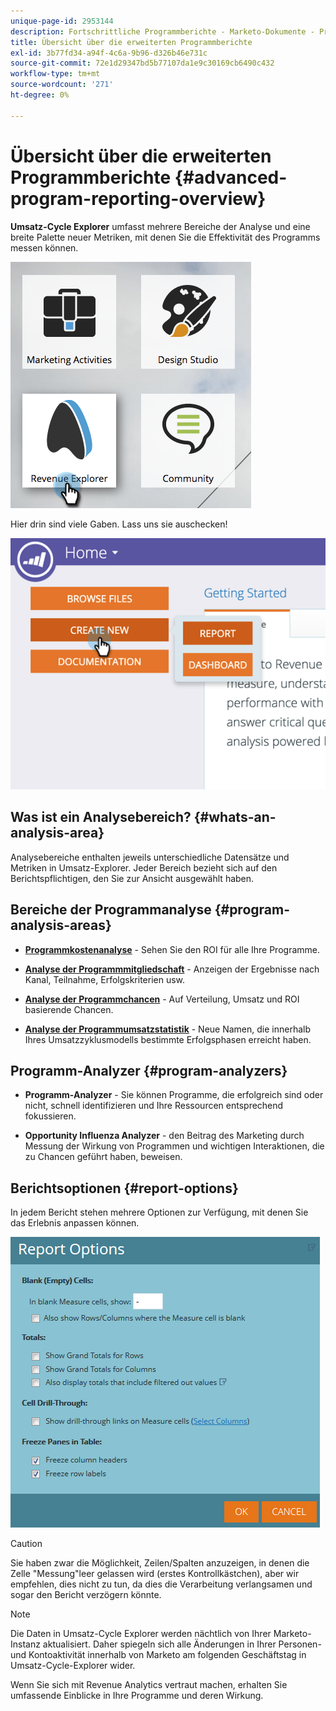 ```yaml
---
unique-page-id: 2953144
description: Fortschrittliche Programmberichte - Marketo-Dokumente - Produktdokumentation
title: Übersicht über die erweiterten Programmberichte
exl-id: 3b77fd34-a94f-4c6a-9b96-d326b46e731c
source-git-commit: 72e1d29347bd5b77107da1e9c30169cb6490c432
workflow-type: tm+mt
source-wordcount: '271'
ht-degree: 0%

---
```


# Übersicht über die erweiterten Programmberichte {#advanced-program-reporting-overview}

**Umsatz-Cycle Explorer** umfasst mehrere Bereiche der Analyse und eine breite Palette neuer Metriken, mit denen Sie die Effektivität des Programms messen können.

![](assets/rev.png)

Hier drin sind viele Gaben. Lass uns sie auschecken!

![](assets/image2015-4-30-10-3a15-3a17.png)

## Was ist ein Analysebereich? {#whats-an-analysis-area}

Analysebereiche enthalten jeweils unterschiedliche Datensätze und Metriken in Umsatz-Explorer. Jeder Bereich bezieht sich auf den Berichtspflichtigen, den Sie zur Ansicht ausgewählt haben.

## Bereiche der Programmanalyse {#program-analysis-areas}

* **[Programmkostenanalyse](understanding-the-program-cost-analysis-area.md)** - Sehen Sie den ROI für alle Ihre Programme.

* **[Analyse der Programmmitgliedschaft](understanding-the-program-membership-analysis-area.md)** - Anzeigen der Ergebnisse nach Kanal, Teilnahme, Erfolgskriterien usw.

* **[Analyse der Programmchancen](understanding-the-program-opportunity-analysis-area.md)** - Auf Verteilung, Umsatz und ROI basierende Chancen.

* **[Analyse der Programmumsatzstatistik](understanding-the-program-revenue-stage-analysis-area.md)** - Neue Namen, die innerhalb Ihres Umsatzzyklusmodells bestimmte Erfolgsphasen erreicht haben.

## Programm-Analyzer {#program-analyzers}

* **Programm-Analyzer** - Sie können Programme, die erfolgreich sind oder nicht, schnell identifizieren und Ihre Ressourcen entsprechend fokussieren.

* **Opportunity Influenza Analyzer** - den Beitrag des Marketing durch Messung der Wirkung von Programmen und wichtigen Interaktionen, die zu Chancen geführt haben, beweisen.

## Berichtsoptionen {#report-options}

In jedem Bericht stehen mehrere Optionen zur Verfügung, mit denen Sie das Erlebnis anpassen können.

![](assets/report-options.png)

>[!CAUTION]
>
>Sie haben zwar die Möglichkeit, Zeilen/Spalten anzuzeigen, in denen die Zelle &quot;Messung&quot;leer gelassen wird (erstes Kontrollkästchen), aber wir empfehlen, dies nicht zu tun, da dies die Verarbeitung verlangsamen und sogar den Bericht verzögern könnte.

>[!NOTE]
>
>Die Daten in Umsatz-Cycle Explorer werden nächtlich von Ihrer Marketo-Instanz aktualisiert. Daher spiegeln sich alle Änderungen in Ihrer Personen- und Kontoaktivität innerhalb von Marketo am folgenden Geschäftstag in Umsatz-Cycle-Explorer wider.

Wenn Sie sich mit Revenue Analytics vertraut machen, erhalten Sie umfassende Einblicke in Ihre Programme und deren Wirkung.
